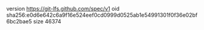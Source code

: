 version https://git-lfs.github.com/spec/v1
oid sha256:e0d6e642c6a9f16e524eef0cd0999d0525ab1e54991301f0f36e02bf6bc2bae5
size 46374
